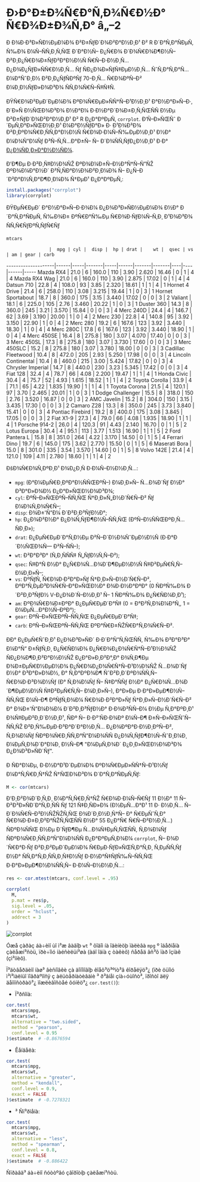 # Ð›Ð°Ð±Ð¾Ñ€Ð°Ñ‚Ð¾Ñ€Ð½Ð° Ñ€Ð¾Ð±Ð¾Ñ‚Ð° â„–2

Ð Ð¾Ð·Ð³Ð»ÑÐ½ÐµÐ¼Ð¾ Ð²Ð±ÑƒÐ´Ð¾Ð²Ð°Ð½Ð¸Ð¹ Ð² R Ð´Ð°Ñ‚Ð°ÑÐµÑ‚ Ñ‰Ð¾ Ð¼Ñ–ÑÑ‚Ð¸Ñ‚ÑŒ Ð´Ð°Ð½Ñ– Ð¿Ñ€Ð¾ Ð´Ð¾Ñ€Ð¾Ð¶Ð½Ñ– Ð²Ð¸Ð¿Ñ€Ð¾Ð±ÑƒÐ²Ð°Ð½Ð½Ñ Ñ€Ñ–Ð·Ð½Ð¸Ñ… Ð¿Ð¾Ð¿ÑƒÐ»ÑÑ€Ð½Ð¸Ñ… Ñƒ ÑÐ¿Ð¾Ð»ÑƒÑ‡ÐµÐ½Ð¸Ñ… ÑˆÑ‚Ð°Ñ‚Ð°Ñ… Ð¼Ð°ÑˆÐ¸Ð½ Ð²Ð¸Ð¿ÑƒÑÐºÑƒ 70-Ð¸Ñ… Ñ€Ð¾ÐºÑ–Ð² Ð¼Ð¸Ð½ÑƒÐ»Ð¾Ð³Ð¾ ÑÑ‚Ð¾Ñ€Ñ–Ñ‡Ñ‡Ñ. 

ÐŸÑ€Ð¾Ð²ÐµÐ´ÐµÐ¼Ð¾ ÐºÐ¾Ñ€ÐµÐ»ÑÑ†Ñ–Ð¹Ð½Ð¸Ð¹ Ð°Ð½Ð°Ð»Ñ–Ð·, Ð´Ð»Ñ Ð½ÑŒÐ¾Ð³Ð¾ Ð½Ð°Ð¼ Ð·Ð½Ð°Ð´Ð¾Ð±Ð¸Ñ‚ÑŒÑÑ Ð½Ðµ Ð²Ð±ÑƒÐ´Ð¾Ð²Ð°Ð½Ð¸Ð¹ Ð² R Ð¿Ð°ÐºÐµÑ‚ `corrplot`. Ð‘Ñ–Ð»ÑŒÑˆ Ð´ÐµÑ‚Ð°Ð»ÑŒÐ½Ð¸Ð¹ Ð¼Ð°Ð½ÑƒÐ°Ð» Ð· Ð¹Ð¾Ð³Ð¾ Ð²Ð¸ÐºÐ¾Ñ€Ð¸ÑÑ‚Ð°Ð½Ð½Ñ Ñ€Ð¾Ð·Ð¼Ñ–Ñ‰ÐµÐ½Ð¸Ð¹ Ð½Ð° Ð¼Ð¾Ñ”Ð¼Ñƒ Ð³Ñ–Ñ‚Ñ…Ð°Ð±Ñ– Ñ– Ð´Ð¾ÑÑ‚ÑƒÐ¿Ð½Ð¸Ð¹ Ð·Ð° [Ð¿Ð¾ÑÐ¸Ð»Ð°Ð½Ð½ÑÐ¼](https://github.com/Sky-Nik/data-analysis/blob/master/labs/lab-2/corrplot.md).

Ð’Ð¶Ðµ Ð·Ð²Ð¸Ñ‡Ð½Ð¾ÑŽ ÐºÐ¾Ð¼Ð±Ñ–Ð½Ð°Ñ†Ñ–Ñ”ÑŽ ÐºÐ¾Ð¼Ð°Ð½Ð´ Ð²Ñ‚ÑÐ°Ð½Ð¾Ð²Ð¸Ð¼Ð¾ Ñ– Ð¿Ñ–Ð´Ð²Ð°Ð½Ñ‚Ð°Ð¶Ð¸Ð¼Ð¾ Ñ†ÐµÐ¹ Ð¿Ð°ÐºÐµÑ‚:
```R
install.packages("corrplot")
library(corrplot)
```

ÐŸÐµÑ€ÐµÐ´ Ð°Ð½Ð°Ð»Ñ–Ð·Ð¾Ð¼ Ð¿Ð¾Ð³Ð»ÑÐ½ÐµÐ¼Ð¾ Ð½Ð° Ð´Ð°Ñ‚Ð°ÑÐµÑ‚ Ñ‰Ð¾Ð± ÐºÑ€Ð°Ñ‰Ðµ Ñ€Ð¾Ð·ÑƒÐ¼Ñ–Ñ‚Ð¸ Ð¹Ð¾Ð³Ð¾ ÑÑ‚Ñ€ÑƒÐºÑ‚ÑƒÑ€Ñƒ
```R
mtcars
```
                    |  mpg | cyl |  disp |  hp | drat |    wt |  qsec | vs | am | gear | carb
--------------------|------|-----|-------|-----|------|-------|-------|----|----|------|-----
Mazda RX4           | 21.0 |   6 | 160.0 | 110 | 3.90 | 2.620 | 16.46 |  0 |  1 |    4 |    4
Mazda RX4 Wag       | 21.0 |   6 | 160.0 | 110 | 3.90 | 2.875 | 17.02 |  0 |  1 |    4 |    4
Datsun 710          | 22.8 |   4 | 108.0 |  93 | 3.85 | 2.320 | 18.61 |  1 |  1 |    4 |    1
Hornet 4 Drive      | 21.4 |   6 | 258.0 | 110 | 3.08 | 3.215 | 19.44 |  1 |  0 |    3 |    1
Hornet Sportabout   | 18.7 |   8 | 360.0 | 175 | 3.15 | 3.440 | 17.02 |  0 |  0 |    3 |    2
Valiant             | 18.1 |   6 | 225.0 | 105 | 2.76 | 3.460 | 20.22 |  1 |  0 |    3 |    1
Duster 360          | 14.3 |   8 | 360.0 | 245 | 3.21 | 3.570 | 15.84 |  0 |  0 |    3 |    4
Merc 240D           | 24.4 |   4 | 146.7 |  62 | 3.69 | 3.190 | 20.00 |  1 |  0 |    4 |    2
Merc 230            | 22.8 |   4 | 140.8 |  95 | 3.92 | 3.150 | 22.90 |  1 |  0 |    4 |    2
Merc 280            | 19.2 |   6 | 167.6 | 123 | 3.92 | 3.440 | 18.30 |  1 |  0 |    4 |    4
Merc 280C           | 17.8 |   6 | 167.6 | 123 | 3.92 | 3.440 | 18.90 |  1 |  0 |    4 |    4
Merc 450SE          | 16.4 |   8 | 275.8 | 180 | 3.07 | 4.070 | 17.40 |  0 |  0 |    3 |    3
Merc 450SL          | 17.3 |   8 | 275.8 | 180 | 3.07 | 3.730 | 17.60 |  0 |  0 |    3 |    3
Merc 450SLC         | 15.2 |   8 | 275.8 | 180 | 3.07 | 3.780 | 18.00 |  0 |  0 |    3 |    3
Cadillac Fleetwood  | 10.4 |   8 | 472.0 | 205 | 2.93 | 5.250 | 17.98 |  0 |  0 |    3 |    4
Lincoln Continental | 10.4 |   8 | 460.0 | 215 | 3.00 | 5.424 | 17.82 |  0 |  0 |    3 |    4
Chrysler Imperial   | 14.7 |   8 | 440.0 | 230 | 3.23 | 5.345 | 17.42 |  0 |  0 |    3 |    4
Fiat 128            | 32.4 |   4 |  78.7 |  66 | 4.08 | 2.200 | 19.47 |  1 |  1 |    4 |    1
Honda Civic         | 30.4 |   4 |  75.7 |  52 | 4.93 | 1.615 | 18.52 |  1 |  1 |    4 |    2
Toyota Corolla      | 33.9 |   4 |  71.1 |  65 | 4.22 | 1.835 | 19.90 |  1 |  1 |    4 |    1
Toyota Corona       | 21.5 |   4 | 120.1 |  97 | 3.70 | 2.465 | 20.01 |  1 |  0 |    3 |    1
Dodge Challenger    | 15.5 |   8 | 318.0 | 150 | 2.76 | 3.520 | 16.87 |  0 |  0 |    3 |    2
AMC Javelin         | 15.2 |   8 | 304.0 | 150 | 3.15 | 3.435 | 17.30 |  0 |  0 |    3 |    2
Camaro Z28          | 13.3 |   8 | 350.0 | 245 | 3.73 | 3.840 | 15.41 |  0 |  0 |    3 |    4
Pontiac Firebird    | 19.2 |   8 | 400.0 | 175 | 3.08 | 3.845 | 17.05 |  0 |  0 |    3 |    2
Fiat X1-9           | 27.3 |   4 |  79.0 |  66 | 4.08 | 1.935 | 18.90 |  1 |  1 |    4 |    1
Porsche 914-2       | 26.0 |   4 | 120.3 |  91 | 4.43 | 2.140 | 16.70 |  0 |  1 |    5 |    2
Lotus Europa        | 30.4 |   4 |  95.1 | 113 | 3.77 | 1.513 | 16.90 |  1 |  1 |    5 |    2
Ford Pantera L      | 15.8 |   8 | 351.0 | 264 | 4.22 | 3.170 | 14.50 |  0 |  1 |    5 |    4
Ferrari Dino        | 19.7 |   6 | 145.0 | 175 | 3.62 | 2.770 | 15.50 |  0 |  1 |    5 |    6
Maserati Bora       | 15.0 |   8 | 301.0 | 335 | 3.54 | 3.570 | 14.60 |  0 |  1 |    5 |    8
Volvo 142E          | 21.4 |   4 | 121.0 | 109 | 4.11 | 2.780 | 18.60 |  1 |  1 |    4 |    2

ÐšÐ¾Ñ€Ð¾Ñ‚ÐºÐ¸Ð¹ Ð¾Ð¿Ð¸Ñ Ð·Ð¼Ñ–Ð½Ð½Ð¸Ñ…:
* `mpg`: (Ð°Ð¼ÐµÑ€Ð¸ÐºÐ°Ð½ÑÑŒÐºÑ–) Ð¼Ð¸Ð»Ñ– Ñ…Ð¾Ð´Ñƒ Ð½Ð° Ð³Ð°Ð»Ð¾Ð½ Ð¿Ð°Ð»ÑŒÐ½Ð¾Ð³Ð¾;
* `cyl`: ÐºÑ–Ð»ÑŒÐºÑ–ÑÑ‚ÑŒ Ñ†Ð¸Ð»Ñ„Ð½Ð´Ñ€Ñ–Ð² Ñƒ Ð¼Ð¾Ñ‚Ð¾Ñ€Ñ–;
* `disp`: Ð¾Ð±'Ñ”Ð¼ Ð´Ð²Ð¸Ð³ÑƒÐ½Ð°;
* `hp`: Ð¿Ð¾Ð²Ð½Ð° Ð¿Ð¾Ñ‚ÑƒÐ¶Ð½Ñ–ÑÑ‚ÑŒ (ÐºÑ–Ð½ÑÑŒÐºÐ¸Ñ… ÑÐ¸Ð»);
* `drat`: Ð¿ÐµÑ€ÐµÐ´Ð°Ñ‚Ð½Ðµ Ð²Ñ–Ð´Ð½Ð¾ÑˆÐµÐ½Ð½Ñ (Ð·Ð°Ð´Ð½ÑŒÐ¾Ñ— Ð²Ñ–ÑÑ–);
* `wt`: Ð²Ð°Ð³Ð° (Ñ‚Ð¸ÑÑÑ‡ Ñ„ÑƒÐ½Ñ‚Ñ–Ð²);
* `qsec`: Ñ‡Ð°Ñ Ð½Ð° Ð¿Ñ€Ð¾Ñ…Ð¾Ð´Ð¶ÐµÐ½Ð½Ñ Ñ‡Ð²ÐµÑ€Ñ‚Ñ– Ð¼Ð¸Ð»Ñ–;
* `vs`: ÐºÑƒÑ‚ Ñ€Ð¾Ð·Ð²Ð°Ð»Ñƒ Ñ†Ð¸Ð»Ñ–Ð½Ð´Ñ€Ñ–Ð², ÐºÐ°Ñ‚ÐµÐ³Ð¾Ñ€Ñ–Ð°Ð»ÑŒÐ½Ð° Ð¾Ð·Ð½Ð°ÐºÐ° (0 ÑÐºÑ‰Ð¾ Ð´Ð²Ð¸Ð³ÑƒÐ½ V-Ð¿Ð¾Ð´Ñ–Ð½Ð¸Ð¹ Ñ– 1 ÑÐºÑ‰Ð¾ Ð¿Ñ€ÑÐ¼Ð¸Ð¹);
* `am`: ÐºÐ¾Ñ€Ð¾Ð±ÐºÐ° Ð¿ÐµÑ€ÐµÐ´Ð°Ñ‡ (0 = Ð°Ð²Ñ‚Ð¾Ð¼Ð°Ñ‚, 1 = Ð¼ÐµÑ…Ð°Ð½Ñ–ÐºÐ°);
* `gear`: ÐºÑ–Ð»ÑŒÐºÑ–ÑÑ‚ÑŒ Ð¿ÐµÑ€ÐµÐ´Ð°Ñ‡;
* `carb`: ÐºÑ–Ð»ÑŒÐºÑ–ÑÑ‚ÑŒ ÐºÐ°Ñ€Ð±ÑŽÑ€Ð°Ñ‚Ð¾Ñ€Ñ–Ð².

ÐÐ° Ð¿ÐµÑ€ÑˆÐ¸Ð¹ Ð¿Ð¾Ð³Ð»ÑÐ´ Ð·Ð´Ð°Ñ”Ñ‚ÑŒÑÑ, Ñ‰Ð¾ Ð²Ð°Ð³Ð° Ð¼Ð°Ñ” Ð±ÑƒÑ‚Ð¸ Ð¿Ñ€ÑÐ¼Ð¾ Ð¿Ñ€Ð¾Ð¿Ð¾Ñ€Ñ†Ñ–Ð¹Ð½Ð¾ÑŽ ÑÐ¿Ð¾Ð¶Ð¸Ð²Ð°Ð½Ð½ÑŽ Ð¿Ð°Ð»Ð¸Ð²Ð°,Ð° Ð¾Ñ‚Ð¶Ðµ Ð¾Ð±ÐµÑ€Ð½ÐµÐ½Ð¾ Ð¿Ñ€Ð¾Ð¿Ð¾Ñ€Ñ†Ñ–Ð¹Ð½Ð¾ÑŽ Ñ…Ð¾Ð´Ñƒ Ð½Ð° Ð³Ð°Ð»Ð¾Ð½, Ð° Ñ‚Ð°ÐºÐ¾Ð¶ ÑˆÐ²Ð¸Ð´ÐºÐ¾ÑÑ‚Ñ– Ñ€Ð¾Ð·Ð³Ð¾Ð½Ñƒ (Ð° Ñ‚Ð¾Ð¼Ñƒ Ñ– Ñ‡Ð°ÑÑƒ Ð½Ð° Ð¿Ñ€Ð¾Ñ…Ð¾Ð´Ð¶ÐµÐ½Ð½Ñ Ñ‡Ð²ÐµÑ€Ñ‚Ñ– Ð¼Ð¸Ð»Ñ–), Ð°Ð»Ðµ Ð·Ð°Ð»ÐµÐ¶Ð½Ñ–ÑÑ‚ÑŒ Ð¼Ñ–Ð¶ ÐºÑƒÑ‚Ð¾Ð¼ Ñ€Ð¾Ð·Ð²Ð°Ð»Ñƒ Ñ†Ð¸Ð»Ñ–Ð½Ð´Ñ€Ñ–Ð² Ð° Ð¾Ð±'Ñ”Ð¼Ð¾Ð¼ Ð´Ð²Ð¸Ð³ÑƒÐ½Ð° Ð·Ð¾Ð²ÑÑ–Ð¼ Ð½Ðµ Ñ‚Ð°ÐºÐ¸Ð¹ Ð¾Ñ‡ÐµÐ²Ð¸Ð´Ð½Ð¸Ð¹, ÑÐº Ñ– Ð·Ð²'ÑÐ·Ð¾Ðº Ð¼Ñ–Ð¶ Ð±Ñ–Ð»ÑŒÑˆÑ–ÑÑ‚ÑŽ Ð²Ð¸Ñ‰ÐµÐ·Ð³Ð°Ð´Ð°Ð½Ð¸Ñ… Ð¿Ð¾ÐºÐ°Ð·Ð½Ð¸ÐºÑ–Ð², Ñ‚Ð¾Ð¼Ñƒ ÑÐºÐ¾Ñ€Ð¸ÑÑ‚Ð°Ñ”Ð¼Ð¾ÑÑ Ð¿Ð¾Ñ‚ÑƒÐ¶Ð½Ñ–ÑˆÐ¸Ð¼Ð¸ Ð¼ÐµÑ‚Ð¾Ð´Ð°Ð¼Ð¸ Ð½Ñ–Ð¶ "Ð¼ÐµÑ‚Ð¾Ð´ Ð¿Ð¸Ð»ÑŒÐ½Ð¾Ð³Ð¾ Ð¿Ð¾Ð³Ð»ÑÐ´Ñƒ".

Ð ÑÐ°Ð¼Ðµ, Ð·Ð½Ð°Ð¹Ð´ÐµÐ¼Ð¾ ÐºÐ¾Ñ€ÐµÐ»ÑÑ†Ñ–Ð¹Ð½Ñƒ Ð¼Ð°Ñ‚Ñ€Ð¸Ñ†ÑŽ Ñ†ÑŒÐ¾Ð³Ð¾ Ð´Ð°Ñ‚Ð°ÑÐµÑ‚Ñƒ:
```R
M <- cor(mtcars)
```

Ð’Ð¸Ð²Ð¾Ð´Ð¸Ñ‚Ð¸ Ð¼Ð°Ñ‚Ñ€Ð¸Ñ†ÑŽ Ñ€Ð¾Ð·Ð¼Ñ–Ñ€Ñƒ 11 Ð½Ð° 11 Ñ– Ð²Ð³Ð»ÑÐ´Ð°Ñ‚Ð¸ÑÑ Ñƒ 121 Ñ‡Ð¸ÑÐ»Ð¾ (Ð½ÐµÑ…Ð°Ð¹ 11 Ð· Ð½Ð¸Ñ… Ñ– Ð´Ð¾Ñ€Ñ–Ð²Ð½ÑŽÑŽÑ‚ÑŒ Ð¾Ð´Ð¸Ð½Ð¸Ñ†Ñ– Ð° Ñ€ÐµÑˆÑ‚Ð° Ñ€Ð¾Ð·Ð±Ð¸Ð²Ð°ÑŽÑ‚ÑŒÑÑ Ð½Ð° 55 Ð¿Ð°Ñ€ Ñ€Ñ–Ð²Ð½Ð¸Ñ…) ÑÐºÐ¾ÑÑŒ Ð½Ðµ Ð´ÑƒÐ¶Ðµ Ñ…Ð¾Ñ‡ÐµÑ‚ÑŒÑÑ, Ñ‚Ð¾Ð¼Ñƒ ÑÐºÐ¾Ñ€Ð¸ÑÑ‚Ð°Ñ”Ð¼Ð¾ÑÑ Ð¿Ð°ÐºÐµÑ‚Ð¾Ð¼ `corrplot`, Ñ– Ð¾Ð´Ñ€Ð°Ð·Ñƒ Ð²Ð¸Ð²ÐµÐ´ÐµÐ¼Ð¾ Ñ€ÐµÐ·ÑƒÐ»ÑŒÑ‚Ð°Ñ‚Ð¸ Ñ‚ÐµÑÑ‚Ñƒ Ð½Ð° ÑÑ‚Ð°Ñ‚Ð¸ÑÑ‚Ð¸Ñ‡Ð½Ñƒ Ð·Ð½Ð°Ñ‡ÑƒÑ‰Ñ–ÑÑ‚ÑŒ Ð·Ð°Ð»ÐµÐ¶Ð½Ð¾ÑÑ‚Ñ– Ð·Ð¼Ñ–Ð½Ð½Ð¸Ñ…:

```R
res <- cor.mtest(mtcars, conf.level = .95)

corrplot(
  M,
  p.mat = res$p, 
  sig.level = .05,
  order = "hclust", 
  addrect = 3
)
```
![corrplot](https://github.com/Sky-Nik/data-analysis/blob/master/labs/lab-2/corrplot.png)

Óæå çàðàç áà÷èìî ùî ì³æ âàãîþ `wt` ³ õîäîì íà îäèíèöþ ïàëèâà `mpg` º îáåðíåíà çàëåæí³ñòü, ïðè÷îìó íàéñèëüí³øà (àáî îäíà ç òàêèõ) ñåðåä âñ³õ ïàð îçíàê (çì³ííèõ). 

Ï³äòâåðäèìî íàø³ âèñíîâêè çà äîïîìîãîþ êîåô³ö³ºíò³â êîðåëÿö³¿ (ïðè öüîìó ì³í³ìàëíüî ïîãðàºìîñÿ ç àëüòåðíàòèâàìè ³ ð³âíåì çíà÷óùîñò³, ïðîñòî äëÿ äåìîíñòðàö³¿ ìîæëèâîñòåé ôóíêö³¿ `cor.test()`):

* Ï³ðñîíà:
```R
cor.test(
  mtcars$mpg, 
  mtcars$wt,
  alternative = "two.sided",
  method = "pearson",
  conf.level = 0.95
)$estimate  # -0.8676594 
```
* Êåíäåëà:
```R
cor.test(
  mtcars$mpg, 
  mtcars$wt,
  alternative = "greater",
  method = "kendall",
  conf.level = 0.9,
  exact = FALSE
)$estimate  # -0.7278321
```
* ³ Ñï³ðìåíà:
```R
cor.test(
  mtcars$mpg, 
  mtcars$wt,
  alternative = "less",
  method = "spearman",
  conf.level = 0.8,
  exact = FALSE
)$estimate  # -0.886422
```
Ñïðàâä³ áà÷èìî ñóòòºâó çâîðîòíþ çàëåæí³ñòü.
